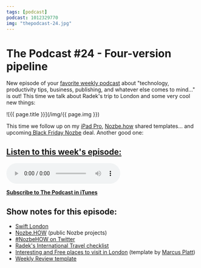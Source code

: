 ```yaml
---
tags: [podcast]
podcast: 1012329770
img: "thepodcast-24.jpg"
---
```


# The Podcast #24 - Four-version pipeline

New episode of your [favorite weekly podcast][p] about "technology, productivity tips, business, publishing, and whatever else comes to mind..." is out! This time we talk about Radek's trip to London and some very cool new things:

<!--More-->

![{{ page.title }}](/img/{{ page.img }})

This time we follow up on my [iPad Pro](/ipadpro), [Nozbe.how](http://Nozbe.how) shared templates... and upcoming[ Black Friday Nozbe](https://nozbe.com/blog/promo-soon) deal. Another good one:

## [Listen to this week's episode:][e]

<audio controls>
<source src="https://files.nozbe.com/podcast/024.mp3" type="audio/mpeg">
</audio>

**[Subscribe to The Podcast in iTunes][i]**

## Show notes for this episode:

  * [Swift London](http://www.meetup.com/swiftlondon/events/226653471/)
  * [Nozbe.HOW](http://nozbe.how/) (public Nozbe projects)
  * [#NozbeHOW on Twitter](https://twitter.com/search?f=tweets&vertical=default&q=%23NozbeHOW&src=typd)
  * [Radek's International Travel checklist](https://nozbe.how/YaCwQ)
  * [Interesting and Free places to visit in London](https://nozbe.how/YcKzk) (template by [Marcus Platt](https://twitter.com/marcus_platt))
  * [Weekly Review template](https://nozbe.how/Yg6Da)

[e]: http://thepodcast.fm/episodes/24
[p]: https://michael.gratis/thepodcastfm
[n]: https://nozbe.com/?a=mike
[r]: https://michael.gratis/radex
[i]: https://michael.gratis/thepodcast